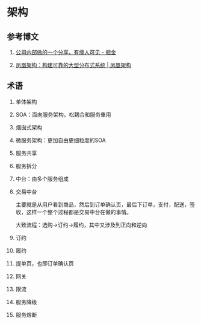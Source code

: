 # 架构

## 参考博文

1. [公司内部做的一个分享，有缘人可见 - 掘金](https://juejin.cn/post/7028151090654904333)

2. [凤凰架构：构建可靠的大型分布式系统 | 凤凰架构](http://icyfenix.cn/)

## 术语

1. 单体架构

2. SOA：面向服务架构，松耦合和服务重用

3. 烟囱式架构

4. 微服务架构：更加自由更细粒度的SOA

5. 服务共享

6. 服务拆分

7. 中台：由多个服务组成

8. 交易中台
   
   主要就是从用户看到商品，然后到订单确认页，最后下订单，支付，配送，签收，这样一个整个过程都是交易中台在做的事情。
   
   大致流程：选购->订约->履约，其中又涉及到正向和逆向

9. 订约

10. 履约

11. 提单页，也即订单确认页

12. 网关

13. 限流

14. 服务降级

15. 服务熔断